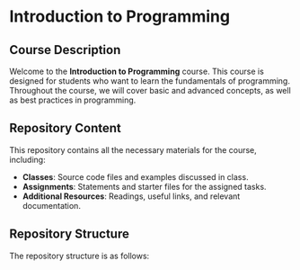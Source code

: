 
# Introduction to Programming

## Course Description
Welcome to the **Introduction to Programming** course. This course is designed for students who want to learn the fundamentals of programming. Throughout the course, we will cover basic and advanced concepts, as well as best practices in programming.

## Repository Content
This repository contains all the necessary materials for the course, including:

- **Classes**: Source code files and examples discussed in class.
- **Assignments**: Statements and starter files for the assigned tasks.
- **Additional Resources**: Readings, useful links, and relevant documentation.

## Repository Structure
The repository structure is as follows:

